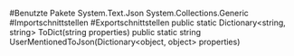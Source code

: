 #Benutzte Pakete
System.Text.Json
System.Collections.Generic
#Importschnittstellen
#Exportschnittstellen
public static Dictionary<string, string> ToDict(string properties)
public static string UserMentionedToJson(Dictionary<object, object> properties)
